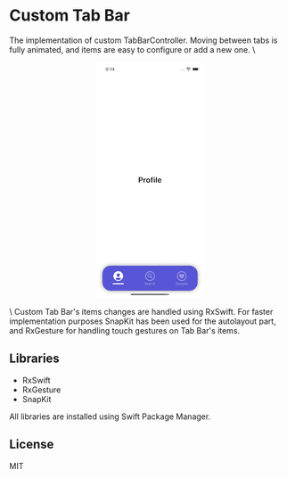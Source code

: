 # Custom Tab Bar


The implementation of custom TabBarController. Moving between tabs is fully animated, and items are easy to configure or add a new one.
\
<p align="center">
  <img src="CustomTabBar.gif" alt="animated" />
</p>
\
Custom Tab Bar's items changes are handled using RxSwift. For faster implementation purposes SnapKit has been used for the autolayout part, and RxGesture for handling touch gestures on Tab Bar's items.

## Libraries

- RxSwift
- RxGesture
- SnapKit

All libraries are installed using Swift Package Manager.

## License

MIT
